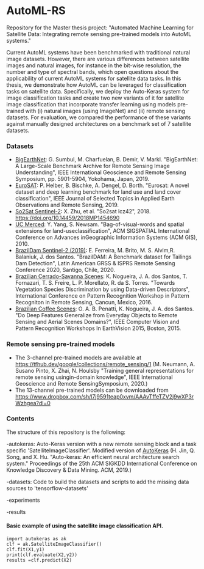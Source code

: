 # AutoML-RS
Repository for the Master thesis project: "Automated Machine Learning for Satellite Data: Integrating remote sensing pre-trained models into AutoML systems."

Current AutoML systems have been benchmarked with traditional natural image datasets. However, there are various differences between satellite images and natural images, for instance in the bit-wise resolution, the number and type of spectral bands, which open questions about the applicability of current AutoML systems for satellite data tasks. In this thesis, we demonstrate how AutoML can be leveraged for classification tasks on satellite data. Specifically, we deploy the Auto-Keras system for image classification tasks and create two new variants of it for satellite image classification that incorporate transfer learning using models pre-trained with (i) natural images (using ImageNet) and (ii) remote sensing datasets.
For evaluation, we compared the performance of these variants against manually designed architectures on a benchmark set of 7 satellite datasets.

### Datasets ###

  * [BigEarthNet](https://www.tensorflow.org/datasets/catalog/bigearthnet "BigEarthNet"): G. Sumbul, M. Charfuelan, B. Demir, V. Markl. "BigEarthNet: A Large-Scale Benchmark Archive for Remote Sensing Image Understanding", IEEE International Geoscience and Remote Sensing Symposium, pp. 5901-5904, Yokohama, Japan, 2019.
  * [EuroSAT](https://www.tensorflow.org/datasets/catalog/eurosat "EuroSAT"):  P. Helber, B. Bischke, A. Dengel, D. Borth. "Eurosat: A novel dataset and deep learning benchmark for land use and land cover classification", IEEE Journal of Selected Topics in Applied Earth Observations and Remote Sensing, 2019.
  * [So2Sat Sentinel-2](https://www.tensorflow.org/datasets/catalog/so2sat "So2Sat"): X. Zhu, et al. "So2sat lcz42", 2018. https://doi.org/10.14459/2018MP1454690
  * [UC Merced](https://www.tensorflow.org/datasets/catalog/uc_merced "UCMerced"):  Y. Yang, S. Newsam. "Bag-of-visual-words and spatial extensions for land-useclassification", ACM SIGSPATIAL International Conference on Advances inGeographic Information Systems (ACM GIS), 2010.
  * [BrazilDam Sentinel-2 (2019)](http://www.patreo.dcc.ufmg.br/2020/01/27/brazildam-dataset/ "BrazilDAM"): E. Ferreira, M. Brito, M. S. Alvim,R. Balaniuk, J. dos Santos. "BrazilDAM: A Benchmark dataset for Tailings Dam Detection", Latin American GRSS & ISPRS Remote Sensing Conference 2020, Santigo, Chile, 2020.
  * [Brazilian Cerrado-Savanna Scenes](http://www.patreo.dcc.ufmg.br/2017/11/12/brazilian-cerrado-savanna-scenes-dataset/ "CerradoSavana"): K. Nogueira, J. A. dos Santos, T. Fornazari, T. S. Freire, L. P. Morellato, R. da S. Torres. "Towards Vegetation Species Discrimination by using Data-driven Descriptors", International Conference on Pattern Recognition Workshop in Pattern Recogniton in Remote Sensing, Cancun, Mexico, 2016.
  * [Brazilian Coffee Scenes](http://www.patreo.dcc.ufmg.br/2017/11/12/brazilian-coffee-scenes-dataset/ "BrazilianCoffee"): O. A. B. Penatti, K. Nogueira, J. A. dos Santos. "Do Deep Features Generalize from Everyday Objects to Remote Sensing and Aerial Scenes Domains?", IEEE Computer Vision and Pattern Recognition Workshops In EarthVision 2015, Boston, 2015.

### Remote sensing pre-trained models ###
  * The 3-channel pre-trained models are available at https://tfhub.dev/google/collections/remote_sensing/1 (M. Neumann, A. Susano Pinto, X. Zhai, N. Houlsby "Training general representations for remote sensing usingin-domain knowledge", IEEE International Geoscience and Remote SensingSymposium, 2020.)
  * The 13-channel pre-trained models can be downloaded from https://www.dropbox.com/sh/l7j9591teap0xvm/AAAvTffeTZV2j9wXP3rWzhgea?dl=0
  
### Contents ###
The structure of this repository is the following:

-autokeras: Auto-Keras version with a new remote sensing block and a task specific 'SatelliteImageClassifier'.
Modified version of [AutoKeras](https://github.com/keras-team/autokeras "AutoKeras") (H. Jin, Q. Song, and X. Hu. "Auto-keras: An efficient neural architecture search system." Proceedings of the 25th ACM SIGKDD International Conference on Knowledge Discovery & Data Mining. ACM, 2019.)

-datasets: Code to build the datasets and scripts to add the missing data sources to 'tensorflow-datasets'

-experiments

-results


#### Basic example of using the satellite image classification API. ####
```
import autokeras as ak
clf = ak.SatelliteImageClassifier()
clf.fit(X1,y1)
print(clf.evaluate(X2,y2))
results =clf.predict(X2)
```
